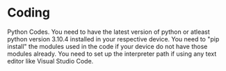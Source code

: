# Coding
Python Codes.
You need to have the latest version of python or atleast python version 3.10.4 installed in your respective device.
You need to "pip install" the modules used in the code if your device do not have those modules already.
You need to set up the interpreter path if using any text editor like Visual Studio Code.
